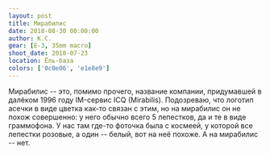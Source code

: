 ```yaml
---
layout: post
title: Мирабилис
date: 2018-08-30 00:00:00
author: К.С.
gear: [E-3, 35mm macro]
shoot_date: 2018-07-23
location: Ёль-база
colors: ['0c0e06', 'e1e8e9']
---
```

Мирабилис -- это, помимо прочего, название компании, придумавшей в далёком 1996 году IM-сервис ICQ (Mirabilis). Подозреваю, что логотип асечки в виде цветка как-то связан с этим, но на мирабилис он не похож совершенно: у него обычно всего 5 лепестков, да и те в виде граммофона. У нас там где-то фоточка была с космеей, у которой все лепестки розовые, а один -- белый, вот на неё похоже. А на мирабилис -- нет.
